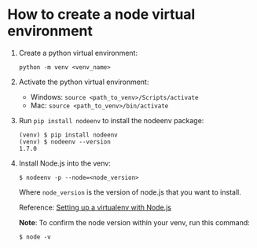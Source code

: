 # How to create a node virtual environment

1. Create a python virtual environment:

    `python -m venv <venv_name>`

1. Activate the python virtual environment:
    * Windows: `source <path_to_venv>/Scripts/activate`
    * Mac: `source <path_to_venv>/bin/activate`

1. Run `pip install nodeenv` to install the nodeenv package:

    ```
    (venv) $ pip install nodeenv
    (venv) $ nodeenv --version
    1.7.0
    ```

1. Install Node.js into the venv:

    ```$ nodeenv -p --node=<node_version>```

    Where `node_version` is the version of node.js that you want to install.

    Reference: [Setting up a virtualenv with Node.js](https://nbdime.readthedocs.io/en/latest/nodevenv.html)

    **Note**: To confirm the node version within your venv, run this command: 
    
    ```$ node -v```